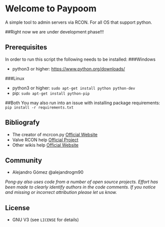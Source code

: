 # Welcome to Paypoom
A simple tool to admin servers via RCON. For all OS that support python.

##Right now we are under development phase!!!

## Prerequisites
In order to run this script the following needs to be installed:
###Windows
 - python3 or higher: https://www.python.org/downloads/

###Linux
 - python3 or higher: `sudo apt-get install python python-dev`
 - pip: `sudo apt-get install python-pip`

##Both
You may also run into an issue with installing package requirements:
`pip install -r requirements.txt`

## Bibliografy
- The creator of mcrcon.py [Official Website](https://github.com/barneygale/MCRcon)
- Valve RCON help [Official Project](https://developer.valvesoftware.com/wiki/Source_RCON_Protocol)
- Other wikis help [Official Website](http://wiki.vg/RCON)

## Community

- Alejandro Gómez @alejandrogm90

*Pong-py also uses code from a number of open source projects. Effort has been made to clearly identify authors in the code comments. If you notice and missing or incorrect attribution please let us know.*

## License

* GNU V3 (see `LICENSE` for details)
